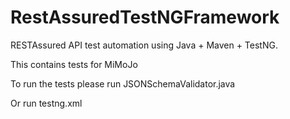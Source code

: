 # RestAssuredTestNGFramework
RESTAssured API test automation using Java + Maven + TestNG.

This contains tests for MiMoJo

To run the tests please run JSONSchemaValidator.java

Or run testng.xml